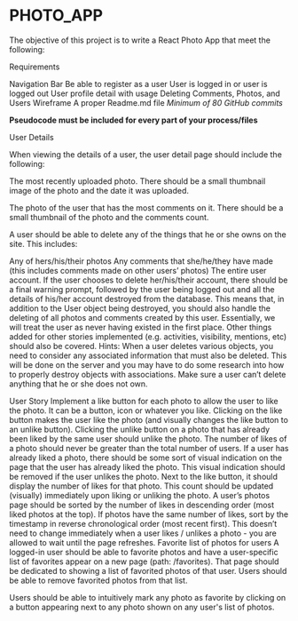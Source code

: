 # PHOTO_APP
The objective of this project is to write a React Photo App that meet the following:

Requirements

Navigation Bar
Be able to register as a user
User is logged in or user is logged out
User profile detail with usage
Deleting Comments, Photos, and Users
Wireframe 
A proper Readme.md file 
*Minimum of 80 GitHub commits*

**Pseudocode must be included for every part of your process/files**

User Details

When viewing the details of a user, the user detail page should include the following: 

The most recently uploaded photo. There should be a small thumbnail image of the photo and the date it was uploaded. 

The photo of the user that has the most comments on it. There should be a small thumbnail of the photo and the comments count.

A user should be able to delete any of the things that he or she owns on the site. This includes:

Any of hers/his/their photos
Any comments that she/he/they have made (this includes comments made on other users’ photos)
The entire user account. If the user chooses to delete her/his/their account, there should be a final warning prompt, followed by the user being logged out and all the details of his/her account destroyed from the database. This means that, in addition to the User object being destroyed, you should also handle the deleting of all photos and comments created by this user. Essentially, we will treat the user as never having existed in the first place. Other things added for other stories implemented (e.g. activities, visibility, mentions, etc) should also be covered.
Hints:
When a user deletes various objects, you need to consider any associated information that must also be deleted. This will be done on the server and you may have to do some research into how to properly destroy objects with associations. 
Make sure a user can’t delete anything that he or she does not own.
 

User Story
Implement a like button for each photo to allow the user to like the photo. It can be a button, icon or whatever you like.
Clicking on the like button makes the user like the photo (and visually changes the like button to an unlike button). Clicking the unlike button on a photo that has already been liked by the same user should unlike the photo.
The number of likes of a photo should never be greater than the total number of users.
If a user has already liked a photo, there should be some sort of visual indication on the page that the user has already liked the photo. This visual indication should be removed if the user unlikes the photo.
Next to the like button, it should display the number of likes for that photo. This count should be updated (visually) immediately upon liking or unliking the photo.
A user’s photos page should be sorted by the number of likes in descending order (most liked photos at the top). If photos have the same number of likes, sort by the timestamp in reverse chronological order (most recent first). This doesn’t need to change immediately when a user likes / unlikes a photo - you are allowed to wait until the page refreshes.
Favorite list of photos for users
A logged-in user should be able to favorite photos and have a user-specific list of favorites appear on a new page (path: /favorites). That page should be dedicated to showing a list of favorited photos of that user. Users should be able to remove favorited photos from that list.

Users should be able to intuitively mark any photo as favorite by clicking on a button appearing next to any photo shown on any user's list of photos.

